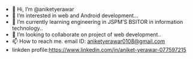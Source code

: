 - 👋 Hi, I’m @aniketyerawar
- 👀 I’m interested in  web and Android development...
- 🌱 I’m currently learning engineering in JSPM'S BSITOR in information technology..
- 💞️ I’m looking to collaborate on  project of web development..
- 📫 How to reach me. email ID: aniketyerawar0108@gmail.com
- linkden profile:https://www.linkedin.com/in/aniket-yerawar-077597215
<!---
aniketyerawar/aniketyerawar is a ✨ special ✨ repository because its `README.md` (this file) appears on your GitHub profile.
You can click the Preview link to take a look at your changes.
--->

